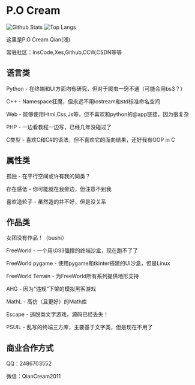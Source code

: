 <h1>P.O Cream</h1>

![Github Stats](https://github-readme-stats.vercel.app/api?username=P-O-Cream&show_icons=true&theme=dark&count_private=true)
![Top Langs](https://github-readme-stats.vercel.app/api/top-langs/?username=P-O-Cream&layout=compact&theme=tokyonight)

<p>这里是P.O Cream Qian(浅) </p>
<p>常驻社区：InsCode,Xes,Github,CCW,CSDN等等 </p>

<h2>语言类</h2>
<p>Python - 在终端和UI方面均有研究，但对于爬虫一窍不通（可能会用bs3？）</p>
<p>C++ - Namespace狂魔，但永远不用iostream和std标准命名空间</p>
<p>Web - 能够使用Html,Css,Js等，但不喜欢和python的@app链接，因为很复杂</p>
<p>PHP - 一边看教程一边写，已经几年没碰过了</p>
<p>C类型 - 喜欢C和C#的语法，但不喜欢它的面向结果，还好我有OOP in C</p>

<h2>属性类</h2>
<p>孤独 - 在平行空间或许有我的同类？</p>
<p>存在感低 - 你可能就在我旁边，但注意不到我</p>
<p>喜欢造轮子 - 虽然造的并不好，但是没关系</p>

<h2>作品类</h2>
<p>女团没有作品！（bushi）</p>
<p>FreeWorld - 一个用\033强撑的终端沙盒，现在跑不了了</p>
<p>FreeWorld pygame - 使用pygame和tkinter搭建的UI沙盒，但是Linux</p>
<p>FreeWorld Terrain - 为FreeWorld所有系列提供地形支持</p>
<p>AHG - 因为“违规”下架的模拟黑客游戏</p>
<p>MathL - 高仿（且更好）的Math库</p>
<p>Escape - 逃脱类文字游戏，源码已经丢失！</p>
<p>PSUIL - 乱写的终端三方库，主要基于文字类，但是现在不用了</p>
  
<h2>商业合作方式</h2>
<p>QQ：2486703552</p>
<p>微信：QianCream2011</p>
